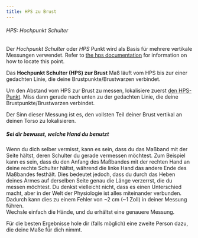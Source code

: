 ```yaml
---
title: HPS zu Brust
---
```


<Note>

###### HPS: Hochpunkt Schulter

Der _Hochpunkt Schulter_ oder _HPS_ Punkt wird als Basis für mehrere vertikale Messungen verwendet.
Refer to [the hps documentation](/docs/sewing/hps/) for information on how to locate this point.

</Note>

Das **Hochpunkt Schulter (HPS) zur Brust** Maß läuft vom HPS bis zur einer gedachten Linie, die deine Brustpunkte/Brustwarzen verbindet.

Um den Abstand vom HPS zur Brust zu messen, lokalisiere zuerst [den HPS-Punkt](/docs/sewing/hps/). Miss dann gerade nach unten zu der gedachten Linie, die deine Brustpunkte/Brustwarzen verbindet.

Der Sinn dieser Messung ist es, den vollsten Teil deiner Brust vertikal an deinen Torso zu lokalisieren.

<Tip>

##### Sei dir bewusst, welche Hand du benutzt
Wenn du dich selber vermisst, kann es sein, dass du das Maßband mit der Seite hältst, deren Schulter du gerade vermessen möchtest. Zum Beispiel kann es sein, dass du den Anfang des Maßbandes mit der rechten Hand an deine rechte Schulter hältst, während die linke Hand das andere Ende des Maßbandes festhält.
Dies bedeutet jedoch, dass du durch das Heben deines Armes auf derselben Seite genau die Länge verzerrst, die du messen möchtest.
Du denkst vielleicht nicht, dass es einen Unterschied macht, aber in der Welt der Physiologie ist alles miteinander verbunden. Dadurch kann dies zu einem Fehler von ~2 cm (~1 Zoll) in deiner Messung führen.  
Wechsle einfach die Hände, und du erhältst eine genauere Messung.

Für die besten Ergebnisse hole dir (falls möglich) eine zweite Person dazu, die deine Maße für dich nimmt.

</Tip>
<MeasieImage />
